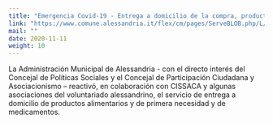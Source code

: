 ```yaml
---
title: "Emergencia Covid-19 - Entrega a domicilio de la compra, productos de primera necesidad y medicamentos"
link: "https://www.comune.alessandria.it/flex/cm/pages/ServeBLOB.php/L/IT/IDPagina/2733"
mail: ""
date: 2020-11-11
weight: 10
---
```


La Administración Municipal de Alessandria - con el directo interés del Concejal de Políticas Sociales y el Concejal de Participación Ciudadana y Asociacionismo – reactivó, en colaboración con CISSACA y
algunas asociaciones del voluntariado alessandrino, el servicio de entrega a domicilio de productos alimentarios y de primera necesidad y de medicamentos.
